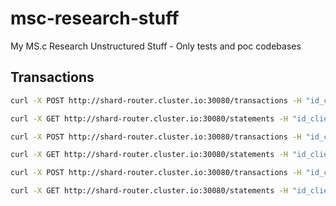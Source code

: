 # msc-research-stuff
My MS.c Research Unstructured Stuff - Only tests and poc codebases 


## Transactions 

```bash
curl -X POST http://shard-router.cluster.io:30080/transactions -H "id_client: bb7a3d9f-8405-44ae-99ae-914183281be7" -H "Content-type: application/json" -d '{"amount": 100, "type": "c", "description": "teste"}'
```

```bash
curl -X GET http://shard-router.cluster.io:30080/statements -H "id_client: bb7a3d9f-8405-44ae-99ae-914183281be7"
```


```bash
curl -X POST http://shard-router.cluster.io:30080/transactions -H "id_client: e50c4b86-38af-44f8-93eb-034acbc1c01b" -H "Content-type: application/json" -d '{"amount": 100, "type": "c", "description": "teste"}'
```

```bash
curl -X GET http://shard-router.cluster.io:30080/statements -H "id_client: e50c4b86-38af-44f8-93eb-034acbc1c01b"
```

```bash
curl -X POST http://shard-router.cluster.io:30080/transactions -H "id_client: a5a2cdc7-a002-483e-8fcd-340b9dfee532" -H "Content-type: application/json" -d '{"amount": 100, "type": "c", "description": "teste"}'
```

```bash
curl -X GET http://shard-router.cluster.io:30080/statements -H "id_client: a5a2cdc7-a002-483e-8fcd-340b9dfee532"
```